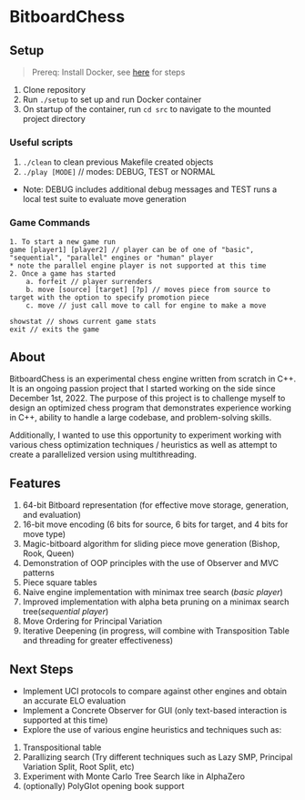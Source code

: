 # BitboardChess

## Setup

> Prereq: Install Docker, see [here](https://docs.docker.com/get-docker/) for steps

1. Clone repository
2. Run `./setup` to set up and run Docker container
3. On startup of the container, run `cd src` to navigate to the mounted project directory

### Useful scripts
1. `./clean` to clean previous Makefile created objects
2. `./play [MODE]` // modes: DEBUG, TEST or NORMAL
* Note: DEBUG includes additional debug messages and TEST runs a local test suite to evaluate move generation

### Game Commands
```
1. To start a new game run
game [player1] [player2] // player can be of one of "basic", "sequential", "parallel" engines or "human" player
* note the parallel engine player is not supported at this time
2. Once a game has started
    a. forfeit // player surrenders
    b. move [source] [target] [?p] // moves piece from source to target with the option to specify promotion piece
    c. move // just call move to call for engine to make a move

showstat // shows current game stats
exit // exits the game
```

## About
BitboardChess is an experimental chess engine written from scratch in C++. It is an ongoing passion project that I started working on the side since December 1st, 2022. The purpose of this project is to challenge myself to design an optimized chess program that demonstrates experience working in C++, ability to handle a large codebase, and problem-solving skills.

Additionally, I wanted to use this opportunity to experiment working with various chess optimization techniques / heuristics as well as attempt to create a parallelized version using multithreading.

## Features

1. 64-bit Bitboard representation (for effective move storage, generation, and evaluation)
2. 16-bit move encoding (6 bits for source, 6 bits for target, and 4 bits for move type)
3. Magic-bitboard algorithm for sliding piece move generation (Bishop, Rook, Queen)
4. Demonstration of OOP principles with the use of Observer and MVC patterns
5. Piece square tables
6. Naive engine implementation with minimax tree search (*basic player*)
7. Improved implementation with alpha beta pruning on a minimax search tree(*sequential player*)
8. Move Ordering for Principal Variation
9. Iterative Deepening (in progress, will combine with Transposition Table and threading for greater effectiveness)

## Next Steps
- Implement UCI protocols to compare against other engines and obtain an accurate ELO evaluation
- Implement a Concrete Observer for GUI (only text-based interaction is supported at this time)
- Explore the use of various engine heuristics and techniques such as:
1. Transpositional table
2. Parallizing search (Try different techniques such as Lazy SMP, Principal Variation Split, Root Split, etc)
3. Experiment with Monte Carlo Tree Search like in AlphaZero
4. (optionally) PolyGlot opening book support